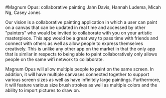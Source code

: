 #Magnum Opus: collaborative painting
Jahn Davis, Hannah Ludema, Micah Ng, Casey Jones

Our vision is a collaborative painting application in which a user can paint on a canvas that can be updated in real time and accessed 
by other "painters" who would be invited to collaborate with you on your artistic masterpiece. This app would be a great way to pass time with friends and connect with others as well as allow people to express themselves creatively. This is unlike any other app on the market in that the only app that is similar in respects to being able to paint collaboratively only allows people on the same wifi network to collaborate. 

Magnum Opus will allow multiple people to paint on the same screen. In addition, it will have multiple canvases connected together to support various screen sizes as well as have infinitely large paintings. Furthermore, it will feature various size brush strokes as well as multiple colors and the ability to import pictures to draw on.
